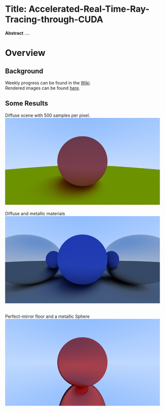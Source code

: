 # Title: Accelerated-Real-Time-Ray-Tracing-through-CUDA
**Abstract**
....


# Overview
## Background
Weekly progress can be found in the [Wiki](wiki).<br>
Rendered images can be found [here](Images).<br>


## Some Results

Diffuse scene with 500 samples per pixel.</br>
![Multisampling](Images/Test-Diffuse-500-Samples-per-Pixel.png?raw=true)</br></br>
Diffuse and metallic materials
![Diffuse and Metal](Images/Test-Specular-200-Samples-per-Pixel.png?raw=true)</br></br>

Perfect-mirror floor and a metallic Sphere
![Specular Reflection](Images/Specular-Reflection-Recursion-Depth-_-50.png)



